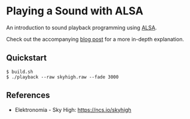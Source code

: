 # Playing a Sound with ALSA

An introduction to sound playback programming using [ALSA](https://www.alsa-project.org/).

Check out the accompanying [blog post](https://alexvia.com/post/003_alsa_playback/)
for a more in-depth explanation.

## Quickstart
```console
$ build.sh
$ ./playback --raw skyhigh.raw --fade 3000
```

## References
- Elektronomia - Sky High: https://ncs.io/skyhigh
